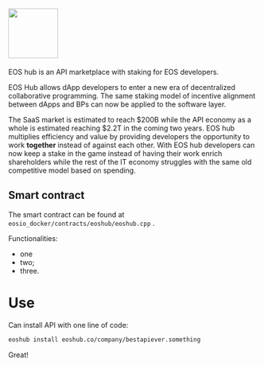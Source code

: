 # <img src="https://github.com/xnastasia/eoshub/blob/master/logoonwhite.png?raw=true" height="100">

EOS hub is an API marketplace with staking for EOS developers.

EOS Hub allows dApp developers to enter a new era of decentralized collaborative programming. The same staking model of incentive alignment between dApps and BPs can now be applied to the software layer. 

The SaaS market is estimated to reach $200B while the API economy as a whole is estimated reaching $2.2T in the coming two years. 
EOS hub multiplies efficiency and value by providing developers the opportunity to work **together** instead of against each other. With EOS hub developers can now keep a stake in the game instead of having their work enrich shareholders while the rest of the IT economy struggles with the same old competitive model based on spending.

## Smart contract

The smart contract can be found at `eosio_docker/contracts/eoshub/eoshub.cpp` .

Functionalities:

- one
- two;
- three.

# Use

Can install API with one line of code:

```sh
eoshub install eoshub.co/company/bestapiever.something
```

Great!

